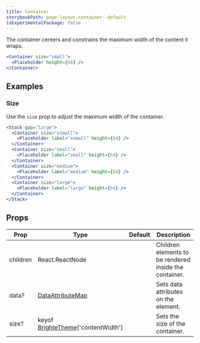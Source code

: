 ```yaml
---
title: Container
storybookPath: page-layout-container--default
isExperimentalPackage: false
---
```


The container centers and constrains the maximum width of the content it wraps.

```jsx live
<Container size="small">
  <Placeholder height={64} />
</Container>
```

## Examples

### Size

Use the `size` prop to adjust the maximum width of the container.

```jsx live
<Stack gap="large">
  <Container size="xsmall">
    <Placeholder label="xsmall" height={64} />
  </Container>
  <Container size="small">
    <Placeholder label="small" height={64} />
  </Container>
  <Container size="medium">
    <Placeholder label="medium" height={64} />
  </Container>
  <Container size="large">
    <Placeholder label="large" height={64} />
  </Container>
</Stack>
```

## Props

| Prop     | Type                                                | Default | Description                                            |
| -------- | --------------------------------------------------- | ------- | ------------------------------------------------------ |
| children | React.ReactNode                                     |         | Children elements to be rendered inside the container. |
| data?    | [DataAttributeMap][data-attribute-map]              |         | Sets data attributes on the element.                   |
| size?    | keyof [BrighteTheme][brighte-theme]['contentWidth'] |         | Sets the size of the container.                        |

[data-attribute-map]:
  https://github.com/brighte-labs/spark-web/blob/e7f6f4285b4cfd876312cc89fbdd094039aa239a/packages/utils/src/internal/buildDataAttributes.ts#L1
[brighte-theme]:
  https://github.com/brighte-labs/spark-web/blob/e503bea4f7668d187ec7a78f99c5ed374417588b/packages/theme/src/makeTheme.ts#L158
